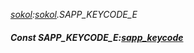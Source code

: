 _[sokol](../../modules/sokol/sokol-module.md):[sokol](../../modules/sokol/sokol-module.md).SAPP\_KEYCODE\_E_
##### Const SAPP\_KEYCODE\_E:[sapp_keycode](../../modules/sokol/sokol-sapp_keycode.md)

